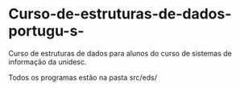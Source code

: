 # Curso-de-estruturas-de-dados-portugu-s-
Curso de estruturas de dados para alunos do curso de sistemas de informação da unidesc.

Todos os programas estão na pasta src/eds/

